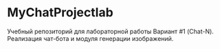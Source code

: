 # MyChatProjectlab
Учебный репозиторий для лабораторной работы  Вариант #1 (Chat-N). Реализация чат-бота и модуля генерации изображений.
